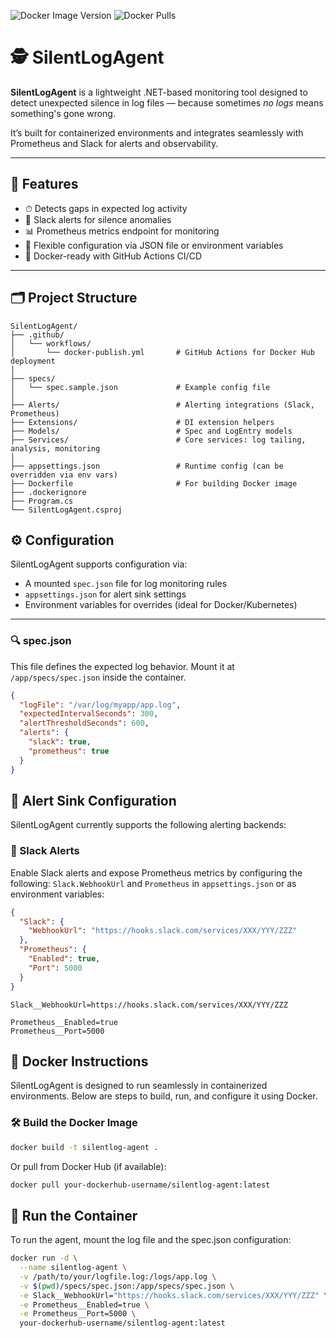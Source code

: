 ﻿![Docker Image Version](https://img.shields.io/docker/v/blueclikk/silent-log-agent?sort=semver&label=version)
![Docker Pulls](https://img.shields.io/docker/pulls/blueclikk/silent-log-agent)

# 🕵️ SilentLogAgent

**SilentLogAgent** is a lightweight .NET-based monitoring tool designed to detect unexpected silence in log files — because sometimes *no logs* means something's gone wrong.

It’s built for containerized environments and integrates seamlessly with Prometheus and Slack for alerts and observability.

---

## 🚀 Features

- ⏱ Detects gaps in expected log activity
- 🔔 Slack alerts for silence anomalies
- 📊 Prometheus metrics endpoint for monitoring
- 🔧 Flexible configuration via JSON file or environment variables
- 🐳 Docker-ready with GitHub Actions CI/CD

---

## 🗂 Project Structure

```plaintext
SilentLogAgent/
├── .github/
│   └── workflows/
│       └── docker-publish.yml       # GitHub Actions for Docker Hub deployment
│
├── specs/
│   └── spec.sample.json             # Example config file
│
├── Alerts/                          # Alerting integrations (Slack, Prometheus)
├── Extensions/                      # DI extension helpers
├── Models/                          # Spec and LogEntry models
├── Services/                        # Core services: log tailing, analysis, monitoring
│
├── appsettings.json                 # Runtime config (can be overridden via env vars)
├── Dockerfile                       # For building Docker image
├── .dockerignore
├── Program.cs
└── SilentLogAgent.csproj
```

## ⚙️ Configuration

SilentLogAgent supports configuration via:

- A mounted `spec.json` file for log monitoring rules
- `appsettings.json` for alert sink settings
- Environment variables for overrides (ideal for Docker/Kubernetes)

---

### 🔍 spec.json

This file defines the expected log behavior. Mount it at `/app/specs/spec.json` inside the container.

```json
{
  "logFile": "/var/log/myapp/app.log",
  "expectedIntervalSeconds": 300,
  "alertThresholdSeconds": 600,
  "alerts": {
    "slack": true,
    "prometheus": true
  }
}
```

## 🚨 Alert Sink Configuration

SilentLogAgent currently supports the following alerting backends:

### 🔔 Slack Alerts

Enable Slack alerts and expose Prometheus metrics by configuring the following: `Slack.WebhookUrl` and `Prometheus` in `appsettings.json` or as environment variables:

```json
{
  "Slack": {
    "WebhookUrl": "https://hooks.slack.com/services/XXX/YYY/ZZZ"
  },
  "Prometheus": {
    "Enabled": true,
    "Port": 5000
  }
}
```

```
Slack__WebhookUrl=https://hooks.slack.com/services/XXX/YYY/ZZZ

Prometheus__Enabled=true
Prometheus__Port=5000
```

## 🐳 Docker Instructions

SilentLogAgent is designed to run seamlessly in containerized environments. Below are steps to build, run, and configure it using Docker.

### 🛠️ Build the Docker Image

```bash
docker build -t silentlog-agent .
```

Or pull from Docker Hub (if available):
```bash
docker pull your-dockerhub-username/silentlog-agent:latest
```

## 🚀 Run the Container
To run the agent, mount the log file and the spec.json configuration:

```bash
docker run -d \
  --name silentlog-agent \
  -v /path/to/your/logfile.log:/logs/app.log \
  -v $(pwd)/specs/spec.json:/app/specs/spec.json \
  -e Slack__WebhookUrl="https://hooks.slack.com/services/XXX/YYY/ZZZ" \
  -e Prometheus__Enabled=true \
  -e Prometheus__Port=5000 \
  your-dockerhub-username/silentlog-agent:latest
```